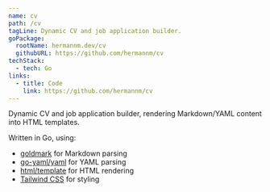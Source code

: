 ```yaml
---
name: cv
path: /cv
tagLine: Dynamic CV and job application builder.
goPackage:
  rootName: hermannm.dev/cv
  githubURL: https://github.com/hermannm/cv
techStack:
  - tech: Go
links:
  - title: Code
    link: https://github.com/hermannm/cv
---
```


Dynamic CV and job application builder, rendering Markdown/YAML content into HTML templates.

Written in Go, using:

- [goldmark](https://github.com/yuin/goldmark) for Markdown parsing
- [go-yaml/yaml](https://github.com/go-yaml/yaml) for YAML parsing
- [html/template](https://pkg.go.dev/html/template) for HTML rendering
- [Tailwind CSS](https://tailwindcss.com/) for styling
